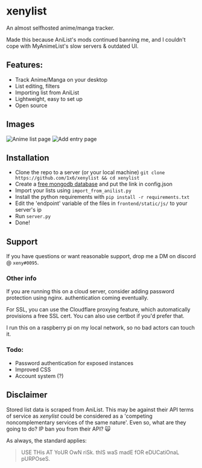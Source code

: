 
# xenylist
An almost selfhosted anime/manga tracker. 

Made this because AniList's mods continued banning me, and I couldn't cope with MyAnimeList's slow servers & outdated UI.

## Features:
 - Track Anime/Manga on your desktop
 - List editing, filters
 - Importing list from AniList
 - Lightweight, easy to set up
 - Open source

## Images
![Anime list page](https://user-images.githubusercontent.com/44981148/189462374-8232d4dc-8689-4af5-8134-7e4e480bcf15.png)
![Add entry page](https://user-images.githubusercontent.com/44981148/189462434-669836df-baf8-4f35-bb6a-15db68af209f.png)

## Installation

 - Clone the repo to a server (or your local machine)
  `git clone https://github.com/1x6/xenylist && cd xenylist`
 - Create a [free mongodb database](https://www.mongodb.com/cloud/atlas/) and put the link in config.json
 - Import your lists using `import_from_anilist.py`
 - Install the python requirements with `pip install -r requirements.txt`
 - Edit the 'endpoint' variable of the files in `frontend/static/js/` to your server's ip
 - Run `server.py`
 - Done!

## Support
If you have questions or want reasonable support, drop me a DM on discord @ `xeny#0095`.

### Other info
If you are running this on a cloud server, consider adding password protection using nginx. authentication coming eventually.

For SSL, you can use the Cloudflare proxying feature, which automatically provisions a free SSL cert. You can also use certbot if you'd prefer that. 

I run this on a raspberry pi on my local network, so no bad actors can touch it.

### Todo:
- Password authentication for exposed instances
- Improved CSS
- Account system (?)

## Disclaimer
 Stored list data is scraped from AniList. This may be against their API terms of service as *xenylist* could be considered as a 'competing noncomplementary services of the same nature'. Even so, what are they going to do? IP ban you from their API? 🙀

As always, the standard applies:
> USE THis AT YoUR OwN riSk. thIS waS madE fOR eDUCatiOnaL pURPOseS.


